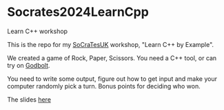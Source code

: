 # Socrates2024LearnCpp
Learn C++ workshop

This is the repo for my [SoCraTesUK](https://scrts.de/socratesuk2024/) workshop, "Learn C++ by Example".

We created a game of Rock, Paper, Scissors. You need a C++ tool, or can try on [Godbolt](https://godbolt.org/z/qanE4doMo).

You need to write some output, figure out how to get input and make your computer randomly pick a turn. Bonus points for deciding who won.


The slides [here](https://docs.google.com/presentation/d/1Jjln1Qs1xmrB_ko2itmKW9_0rXGreHkRpXwo1IPML48/edit?usp=sharing)




